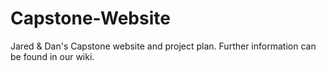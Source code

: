 # Capstone-Website
Jared & Dan's Capstone website and project plan.
Further information can be found in our wiki.

